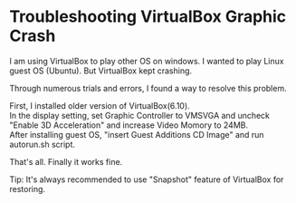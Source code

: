 # Troubleshooting VirtualBox Graphic Crash

I am using VirtualBox to play other OS on windows. I wanted to play Linux guest OS (Ubuntu). But VirtualBox kept crashing.

Through numerous trials and errors, I found a way to resolve this problem. 

First, I installed older version of VirtualBox(6.10).
<br>In the display setting, set Graphic Controller to VMSVGA and uncheck "Enable 3D Acceleration" and increase Video Momory to 24MB.
<br>After installing guest OS, "insert Guest Additions CD Image" and run autorun.sh script.

That's all. Finally it works fine.

Tip: It's always recommended to use "Snapshot" feature of VirtualBox for restoring.
